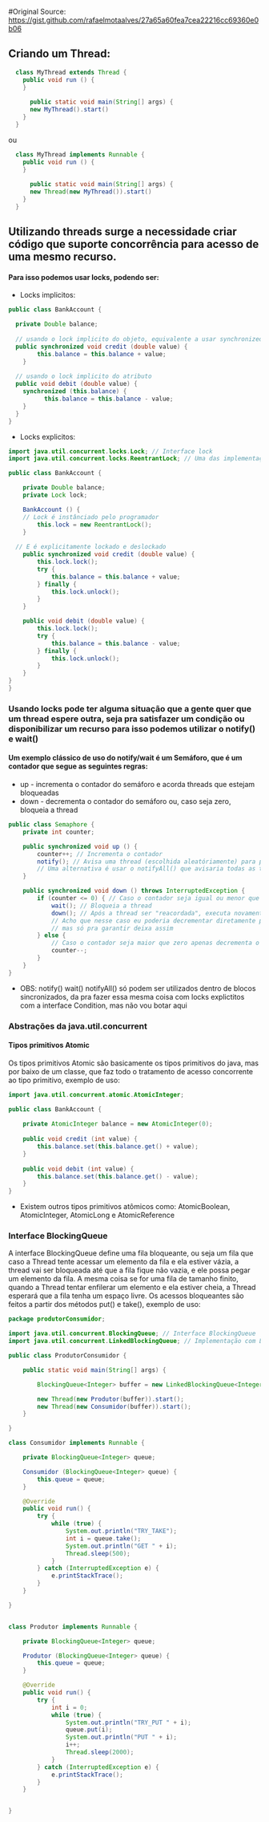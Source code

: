 #Original Source:
https://gist.github.com/rafaelmotaalves/27a65a60fea7cea22216cc69360e0b06

## Criando um Thread:

```java
  class MyThread extends Thread {
    public void run () {
    }
    
	  public static void main(String[] args) {
      new MyThread().start()
    }
  }
```
ou

```java
  class MyThread implements Runnable {
    public void run () {
    }
    
	  public static void main(String[] args) {
      new Thread(new MyThread()).start()
    }
  }
```

## Utilizando threads surge a necessidade criar código que suporte concorrência para acesso de uma mesmo recurso.
#### Para isso podemos usar locks, podendo ser:
* Locks implicitos:
```java
public class BankAccount {

  private Double balance;
	
  // usando o lock implicito do objeto, equivalente a usar synchronized(this)
  public synchronized void credit (double value) {
		this.balance = this.balance + value;
	}
  
  // usando o lock implicito do atributo
  public void debit (double value) {
    synchronized (this.balance) {
          this.balance = this.balance - value;
    }
  }
}
```
* Locks explicitos:
```java
import java.util.concurrent.locks.Lock; // Interface lock
import java.util.concurrent.locks.ReentrantLock; // Uma das implementações de lock

public class BankAccount {

	private Double balance;
	private Lock lock;

	BankAccount () {
    // Lock é instânciado pelo programador
		this.lock = new ReentrantLock();
	}
  
  // E é explicitamente lockado e deslockado
	public synchronized void credit (double value) {
		this.lock.lock();
		try {
			this.balance = this.balance + value;	  		
		} finally {
			this.lock.unlock();
		}
	}

	public void debit (double value) {
		this.lock.lock();
		try {
			this.balance = this.balance - value;
		} finally {
			this.lock.unlock();
		}	
	}
}
}
```
### Usando locks pode ter alguma situação que a gente quer que um thread espere outra, seja pra satisfazer um condição ou disponibilizar um recurso para isso podemos utilizar o notify() e wait()
#### Um exemplo clássico de uso do notify/wait é um Semáforo, que é um contador que segue as seguintes regras:
* up - incrementa o contador do semáforo e acorda threads que estejam bloqueadas
* down - decrementa o contador do semáforo ou, caso seja zero, bloqueia a thread

```java
public class Semaphore {
	private int counter;

	public synchronized void up () {
		counter++; // Incrementa o contador
		notify(); // Avisa uma thread (escolhida aleatóriamente) para parar de "waitar"
		// Uma alternativa é usar o notifyAll() que avisaria todas as threads
	}

	public synchronized void down () throws InterruptedException {
		if (counter <= 0) { // Caso o contador seja igual ou menor que 0
			wait(); // Bloqueia a thread
			down(); // Após a thread ser "reacordada", executa novamente o a função pra checar a condição novamente
			// Acho que nesse caso eu poderia decrementar diretamente porque eu to usando o notify()
			// mas só pra garantir deixa assim
		} else {
			// Caso o contador seja maior que zero apenas decrementa o contador
			counter--;
		}
	}
}
```
- OBS: notify() wait() notifyAll() só podem ser utilizados dentro de blocos sincronizados, da pra fazer essa mesma coisa com locks explictitos com a interface Condition, mas não vou botar aqui

### Abstrações da java.util.concurrent
#### Tipos primitivos Atomic
Os tipos primitivos Atomic são basicamente os tipos primitivos do java, mas por baixo de um classe, que faz todo o tratamento de acesso concorrente ao tipo primitivo, exemplo de uso:

```java
import java.util.concurrent.atomic.AtomicInteger;

public class BankAccount {
	
	private AtomicInteger balance = new AtomicInteger(0);
	
	public void credit (int value) {
		this.balance.set(this.balance.get() + value);
	}
	
	public void debit (int value) {
		this.balance.set(this.balance.get() - value);	
	}
}
``` 
- Existem outros tipos primitivos atômicos como: AtomicBoolean, AtomicInteger, AtomicLong e AtomicReference

### Interface BlockingQueue<E>
A interface BlockingQueue<E> define uma fila bloqueante, ou seja um fila que caso a Thread tente acessar um elemento da fila e ela estiver vázia, a thread vai ser bloqueada até que a fila fique não vazia, e ele possa pegar um elemento da fila. A mesma coisa se for uma fila de tamanho finito, quando a Thread tentar enfilerar um elemento e ela estiver cheia, a Thread esperará que a fila tenha um espaço livre. Os acessos bloqueantes são feitos a partir dos métodos put() e take(), exemplo de uso:
	
``` java
package produtorConsumidor;

import java.util.concurrent.BlockingQueue; // Interface BlockingQueue
import java.util.concurrent.LinkedBlockingQueue; // Implementação com LinkedList

public class ProdutorConsumidor {

	public static void main(String[] args) {

		BlockingQueue<Integer> buffer = new LinkedBlockingQueue<Integer>();

		new Thread(new Produtor(buffer)).start();
		new Thread(new Consumidor(buffer)).start();
	}

}

class Consumidor implements Runnable {

	private BlockingQueue<Integer> queue;

	Consumidor (BlockingQueue<Integer> queue) {
		this.queue = queue;
	}

	@Override
	public void run() {
		try {
			while (true) {
				System.out.println("TRY_TAKE");
				int i = queue.take();
				System.out.println("GET " + i);
				Thread.sleep(500);
			}
		} catch (InterruptedException e) {
			e.printStackTrace();
		}
	}

}


class Produtor implements Runnable {

	private BlockingQueue<Integer> queue;

	Produtor (BlockingQueue<Integer> queue) {
		this.queue = queue;
	}

	@Override
	public void run() {
		try {
			int i = 0;
			while (true) {
				System.out.println("TRY_PUT " + i);
				queue.put(i);
				System.out.println("PUT " + i);
				i++;
				Thread.sleep(2000);
			}
		} catch (InterruptedException e) {
			e.printStackTrace();
		}
	}


}

```